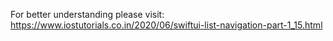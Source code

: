 For better understanding please visit:
https://www.iostutorials.co.in/2020/06/swiftui-list-navigation-part-1_15.html


